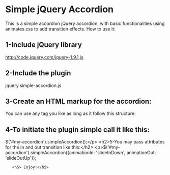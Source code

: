 Simple jQuery Accordion
=======================

This is a simple accordion jQuery accordion, with basic functionalities using animates.css to add transition effects.
How to use it:
    <h2>1-Include jQuery library</h2>
        <p>http://code.jquery.com/jquery-1.9.1.js</p>
    <h2>2-Include the plugin</h2>
       <p> jquery.simple-accordion.js</p>
    <h2>3-Create an HTML markup for the accordion:</h2>
        <p>You can use any tag you like as long as it follow this structure:</p>
    <h2>4-To initiate the plugin simple call it like this:</h2>
       <p> $('#my-accordion').simpleAccordion();</p>
    <h2>5-You may pass attributes for the in and out transition like this:</h2>
        <p>$('#my-accordion').simpleAccordion({animationIn: 'slideInDown', animationOut: 'slideOutUp'});</p>

       <h5> Enjoy!</h5>
